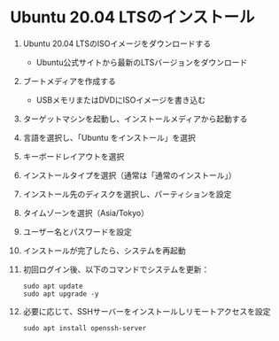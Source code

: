 # Ubuntu 20.04 LTSのインストール

1. Ubuntu 20.04 LTSのISOイメージをダウンロードする
   - Ubuntu公式サイトから最新のLTSバージョンをダウンロード

2. ブートメディアを作成する
   - USBメモリまたはDVDにISOイメージを書き込む

3. ターゲットマシンを起動し、インストールメディアから起動する

4. 言語を選択し、「Ubuntu をインストール」を選択

5. キーボードレイアウトを選択

6. インストールタイプを選択（通常は「通常のインストール」）

7. インストール先のディスクを選択し、パーティションを設定

8. タイムゾーンを選択（Asia/Tokyo）

9. ユーザー名とパスワードを設定

10. インストールが完了したら、システムを再起動

11. 初回ログイン後、以下のコマンドでシステムを更新：
    ```
    sudo apt update
    sudo apt upgrade -y
    ```

12. 必要に応じて、SSHサーバーをインストールしリモートアクセスを設定
    ```
    sudo apt install openssh-server
    ```